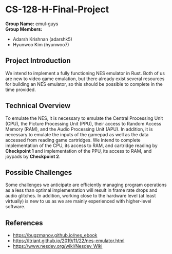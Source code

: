 # CS-128-H-Final-Project

**Group Name:** emul-guys  
**Group Members:**
- Adarsh Krishnan (adarshk5)
- Hyunwoo Kim (hyunwoo7)

## Project Introduction
We intend to implement a fully functioning NES emulator in Rust. Both of us are new to video game emulation, but there already exist several resources for building an NES emulator, so this should be possible to complete in the time provided. 

## Technical Overview
To emulate the NES, it is necessary to emulate the Central Processing Unit (CPU), the Picture Processing Unit (PPU), their access to Random Access Memory (RAM), and the Audio Processing Unit (APU). In addition, it is necessary to emulate the inputs of the gamepad as well as the data accessed from reading game cartridges. We intend to complete implementation of the CPU, its access to RAM, and cartridge reading by **Checkpoint 1** and implementation of the PPU, its access to RAM, and joypads by **Checkpoint 2**.

## Possible Challenges
Some challenges we anticipate are efficiently managing program operations as a less than optimal implementation will result in frame rate drops and audio glitches. In addition, working close to the hardware level (at least virtually) is new to us as we are mainly experienced with higher-level software. 

## References
- https://bugzmanov.github.io/nes_ebook
- https://ltriant.github.io/2019/11/22/nes-emulator.html
- https://www.nesdev.org/wiki/Nesdev_Wiki
